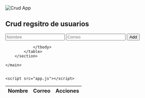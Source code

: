 ![Crud App](https://github.com/user-attachments/assets/e6a4f189-7d7c-40af-bf20-30d2b04928f1)

<!DOCTYPE html>
<html lang="en">

<head>
    <meta charset="UTF-8">
    <meta name="viewport" content="width=device-width, initial-scale=1.0">
    <link rel="stylesheet" href="styile.css">
    <title>Crud regsitro de usuarios</title>
</head>

<body>
    <main class="container">
        <section class="Crud">
            <h1 class="Crud__title">Crud regsitro de usuarios</h1>
            <form id="formRegister" class="Crud_form">
                <input type="text" name="name" id="name" placeholder="Nombre" class="form__input">
                <input type="email" name="email" id="email" placeholder="Correo" class="form__input">
                <button type="submit" id="submitButton" class="button--primary"> Add</button>
            </form>
            <table>
                <thead>
                    <tr>
                        <th class="table_Hedader">Nombre</th>
                        <th class="table_Hedader">Correo</th>
                        <th class="table_Hedader">Acciones</th>
                    </tr>
                </thead>
                <tbody id="tableBody" class="table__body">

                </tbody>
            </table>
        </section>

    </main>


    <script src="app.js"></script>
</body>

</html>
